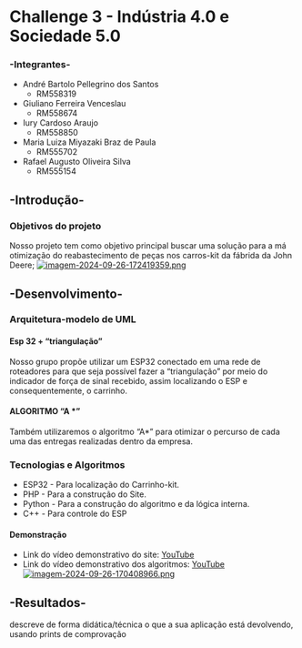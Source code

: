 # Challenge 3 - Indústria 4.0 e Sociedade 5.0 

### -Integrantes-
- André Bartolo Pellegrino dos Santos
  - RM558319
- Giuliano Ferreira Venceslau
  - RM558674
- Iury Cardoso Araujo
  - RM558850
- Maria Luiza Miyazaki Braz de Paula
  - RM555702
- Rafael Augusto Oliveira Silva
  - RM555154

## -Introdução-
### Objetivos do projeto
Nosso projeto tem como objetivo principal buscar uma solução para a má otimização do reabastecimento de peças nos carros-kit da fábrida da John Deere;
[![imagem-2024-09-26-172419359.png](https://i.postimg.cc/8PTXY5BS/imagem-2024-09-26-172419359.png)](https://postimg.cc/qgZGhp5b)
## -Desenvolvimento-
### Arquitetura-modelo de UML
#### Esp 32 + “triangulação”
Nosso grupo propõe utilizar um ESP32 conectado em uma rede de roteadores para que seja possível fazer a “triangulação” por meio do indicador de força de sinal recebido, assim localizando o ESP e consequentemente, o carrinho.
#### ALGORITMO “A *”
Também utilizaremos o algoritmo “A*” para otimizar o percurso de cada uma das entregas realizadas dentro da empresa.
### Tecnologias e Algoritmos
- ESP32 - Para localização do Carrinho-kit.
- PHP - Para a construção do Site.
- Python - Para a construção do algoritmo e da lógica interna.
- C++ - Para controle do ESP
#### Demonstração
- Link do vídeo demonstrativo do site: [YouTube](https://www.youtube.com/watch?v=zbjiQSFvvno)
- Link do vídeo demonstrativo dos algoritmos: [YouTube](https://www.youtube.com/watch?v=Wb3LYma8qg4)
[![imagem-2024-09-26-170408966.png](https://i.postimg.cc/c4WHKmD7/imagem-2024-09-26-170408966.png)](https://postimg.cc/4n8ZqzRn)
## -Resultados-
descreve de forma didática/técnica o que a sua aplicação está devolvendo, usando prints de comprovação
